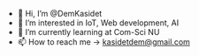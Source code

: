 - 👋 Hi, I’m @DemKasidet
- 👀 I’m interested in IoT, Web development, AI
- 🌱 I’m currently learning at Com-Sci NU 
- 📫 How to reach me -> kasidetdem@gmail.com

<!---
DemKasidet/DemKasidet is a ✨ special ✨ repository because its `README.md` (this file) appears on your GitHub profile.
You can click the Preview link to take a look at your changes.
--->
